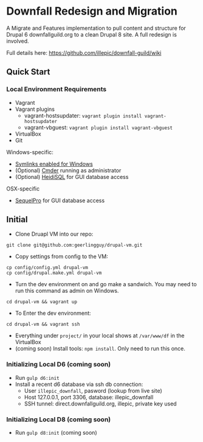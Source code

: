 # Downfall Redesign and Migration

A Migrate and Features implementation to pull content and structure for Drupal 6 downfallguild.org to a clean Drupal 8 site. A full redesign is involved.

Full details here: https://github.com/illepic/downfall-guild/wiki

## Quick Start

### Local Environment Requirements

* Vagrant
* Vagrant plugins
  * vagrant-hostsupdater: `vagrant plugin install vagrant-hostsupdater`
  * vagrant-vbguest: `vagrant plugin install vagrant-vbguest`
* VirtualBox
* Git

Windows-specific:
* [Symlinks enabled for Windows](http://blog.puphpet.com/blog/2015/06/25/windows-symlinks/)
* (Optional) [Cmder](http://cmder.net/) running as administrator
* (Optional) [HeidiSQL](http://www.heidisql.com/) for GUI database access

OSX-specific
* [SequelPro](http://www.sequelpro.com/) for GUI database access

## Initial

* Clone Druapl VM into our repo:

```shell
git clone git@github.com:geerlingguy/drupal-vm.git
```
    
* Copy settings from config to the VM:

```shell
cp config/config.yml drupal-vm
cp config/drupal.make.yml drupal-vm
```
    
* Turn the dev environment on and go make a sandwich. You may need to run this command as admin on Windows.
    
```shell
cd drupal-vm && vagrant up
```
    
* To Enter the dev environment:

```shell
cd drupal-vm && vagrant ssh
```

    
* Everything under `project/` in your local shows at `/var/www/df` in the VirtualBox
* (coming soon) Install tools: `npm install`. Only need to run this once.

### Initializing Local D6 (coming soon)
  
* Run `gulp d6:init`
* Install a recent d6 database via ssh db connection:
  * User `illepic_downfall`, pasword (lookup from live site)
  * Host 127.0.0.1, port 3306, database: illepic_downfall
  * SSH tunnel: direct.downfallguild.org, illepic, private key used

### Initializing Local D8 (coming soon)

* Run `gulp d8:init` (coming soon)
